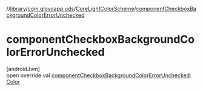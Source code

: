 //[library](../../../index.md)/[com.glovoapp.uds](../index.md)/[CoreLightColorScheme](index.md)/[componentCheckboxBackgroundColorErrorUnchecked](component-checkbox-background-color-error-unchecked.md)

# componentCheckboxBackgroundColorErrorUnchecked

[androidJvm]\
open override val [componentCheckboxBackgroundColorErrorUnchecked](component-checkbox-background-color-error-unchecked.md): [Color](https://developer.android.com/reference/kotlin/androidx/compose/ui/graphics/Color.html)
